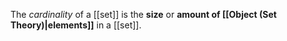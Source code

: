 The _cardinality_ of a [[set]] is the **size** or **amount of [[Object (Set Theory)|elements]]** in a [[set]].
